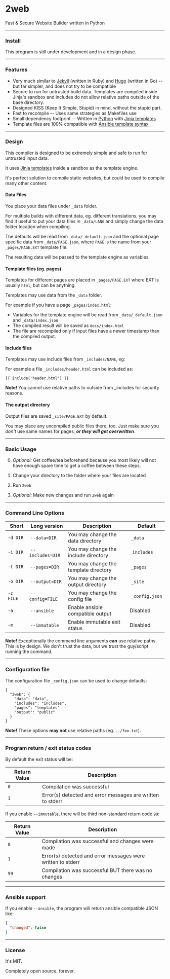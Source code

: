 # 2web

Fast &amp; Secure Website Builder written in Python

------------------------------------------------------------------------------------------------------

### Install

This program is still under development and in a design phase.

------------------------------------------------------------------------------------------------------

### Features 

 * Very much similar to [Jekyll](https://jekyllrb.com/) (written in Ruby) and [Hugo](https://gohugo.io/) (written in Go) -- but far simpler, and does not try to be compatible
 * Secure to run for untrusted build data. Templates are compiled inside Jinja's sandbox and includes do not allow relative paths outside of the base directory.
 * Designed KISS (Keep It Simple, Stupid) in mind, without the stupid part.
 * Fast to recompile -- Uses same strategies as Makefiles use
 * Small dependency footprint -- Written in [Python](https://www.python.org/) with [Jinja templates](https://jinja.palletsprojects.com/en/2.11.x/)
 * Template files are 100% compatible with [Ansible template syntax](https://docs.ansible.com/ansible/latest/modules/template_module.html)

------------------------------------------------------------------------------------------------------

### Design 

This compiler is designed to be extremely simple and safe to run for untrusted input data.

It uses [Jinja templates](https://jinja.palletsprojects.com/en/2.11.x/) inside a sandbox as the template engine.

It's perfect solution to compile static websites, but could be used to compile many other content.

#### Data Files

You place your data files under `_data` folder.

For multiple builds with different data, eg. different translations, you may 
find it useful to put your data files in `_data/LANG` and simply change the 
data folder location when compiling.

The defaults will be read from `_data/_default.json` and the optional page 
specific data from `_data/PAGE.json`, where `PAGE` is the name from your 
`_pages/PAGE.EXT` template file.

The resulting data will be passed to the template engine as variables.

#### Template files (eg. pages)

Templates for different pages are placed in `_pages/PAGE.EXT` where EXT is 
usually `html`, but can be anything. 

Templates may use data from the `_data` folder. 

For example if you have a page `_pages/index.html`:

 * Variables for the template engine will be read from `_data/_default.json` and `_data/index.json`
 * The compiled result will be saved as `docs/index.html`
 * The file are recompiled only if input files have a newer timestamp than the compiled output.

#### Include files

Templates may use include files from `_includes/NAME`, eg:

For example a file `_includes/header.html` can be included as:

```
{{ include('header.html') }}
```

**Note!** You cannot use relative paths to outside from _includes for security reasons.

#### The output directory

Output files are saved `_site/PAGE.EXT` by default.

You may place any uncompiled public files there, too. Just make sure you *don't* use same names for pages, ***or they will get overwritten***.

------------------------------------------------------------------------------------------------------

### Basic Usage

 0) *Optional:* Get coffee/tea beforehand because you most likely will not have 
    enough spare time to get a coffee between these steps.

 1) Change your directory to the folder where your files are located

 2) Run `2web`

 3) *Optional:* Make new changes and run `2web` again

------------------------------------------------------------------------------------------------------

### Command Line Options

| Short     | Long version      | Description                           | Default        |
| --------- | ----------------- | ------------------------------------- | -------------- |
| `-d DIR`  | `--data=DIR`      | You may change the data directory     | `_data`        |
| `-i DIR`  | `--includes=DIR`  | You may change the include directory  | `_includes`    |
| `-t DIR`  | `--pages=DIR`     | You may change the template directory | `_pages`       |
| `-o DIR`  | `--output=DIR`    | You may change the output directory   | `_site`        |
| `-c FILE` | `--config=FILE`   | You may change the config file        | `_config.json` |
| `-a`      | `--ansible`       | Enable ansible compatible output      | Disabled       |
| `-m`      | `--immutable`     | Enable immutable exit status          | Disabled       |

**Note!** Exceptionally the command line arguments **can** use relative paths. This is by design. We don't trust the data, but we trust the guy/script running the command.

------------------------------------------------------------------------------------------------------

### Configuration file

The configuration file `_config.json` can be used to change defaults: 

```
{
  "2web": {
    "data": "data",
    "includes": "includes",
    "pages": "templates"
    "output": "public"
  }
}
```

**Note!** These options **may not** use relative paths (eg. `../foo.txt`).

------------------------------------------------------------------------------------------------------

### Program return / exit status codes

By default the exit status will be:

| Return Value | Description                                                 |
| ------------ | ----------------------------------------------------------- |
| `0`          | Compilation was successful                                  |
| `1`          | Error(s) detected and error messages are written to stderr  |

If you enable `--immutable`, there will be third non-standard return code `99`:

| Return Value | Description                                                 |
| ------------ | ----------------------------------------------------------- |
| `0`          | Compilation was successful and changes were made            |
| `1`          | Error(s) detected and error messages were written to stderr |
| `99`         | Compilation was successful BUT there was no changes         |

------------------------------------------------------------------------------------------------------

### Ansible support

If you enable `--ansible`, the program will return ansible compatible JSON like:

```json
{
  "changed": false
}
```

------------------------------------------------------------------------------------------------------

### License

It's MIT.

Completely open source, forever.
